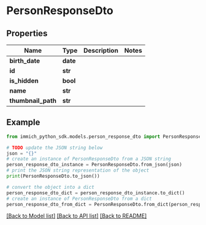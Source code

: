 # PersonResponseDto


## Properties

Name | Type | Description | Notes
------------ | ------------- | ------------- | -------------
**birth_date** | **date** |  | 
**id** | **str** |  | 
**is_hidden** | **bool** |  | 
**name** | **str** |  | 
**thumbnail_path** | **str** |  | 

## Example

```python
from immich_python_sdk.models.person_response_dto import PersonResponseDto

# TODO update the JSON string below
json = "{}"
# create an instance of PersonResponseDto from a JSON string
person_response_dto_instance = PersonResponseDto.from_json(json)
# print the JSON string representation of the object
print(PersonResponseDto.to_json())

# convert the object into a dict
person_response_dto_dict = person_response_dto_instance.to_dict()
# create an instance of PersonResponseDto from a dict
person_response_dto_from_dict = PersonResponseDto.from_dict(person_response_dto_dict)
```
[[Back to Model list]](../README.md#documentation-for-models) [[Back to API list]](../README.md#documentation-for-api-endpoints) [[Back to README]](../README.md)


